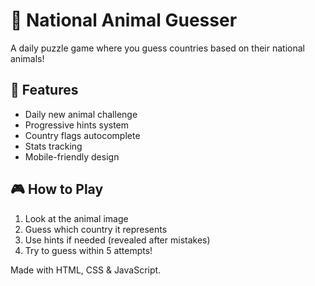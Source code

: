 # 🦁 National Animal Guesser

A daily puzzle game where you guess countries based on their national animals!

## 🌟 Features
- Daily new animal challenge
- Progressive hints system
- Country flags autocomplete
- Stats tracking
- Mobile-friendly design

## 🎮 How to Play
1. Look at the animal image
2. Guess which country it represents
3. Use hints if needed (revealed after mistakes)
4. Try to guess within 5 attempts!

Made with HTML, CSS & JavaScript.
